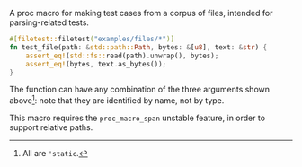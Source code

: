 A proc macro for making test cases from a corpus of files, intended for parsing-related tests.

```rust
#[filetest::filetest("examples/files/*")]
fn test_file(path: &std::path::Path, bytes: &[u8], text: &str) {
    assert_eq!(std::fs::read(path).unwrap(), bytes);
    assert_eq!(bytes, text.as_bytes());
}
```

The function can have any combination of the three arguments shown above[^footnote]: note that
they are identified by name, not by type.

This macro requires the `proc_macro_span` unstable feature, in order to support relative paths.

[^footnote]: All are `'static`.
